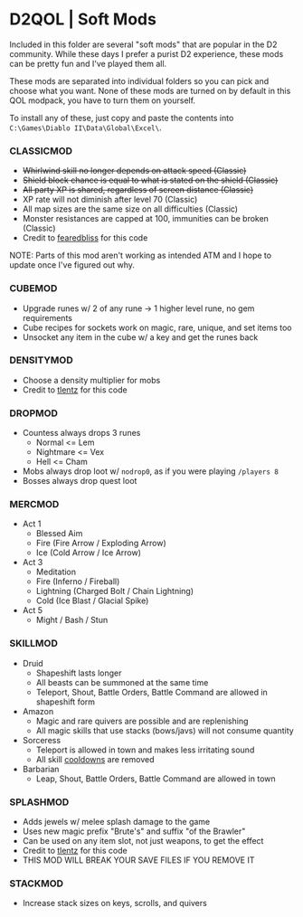 # D2QOL | Soft Mods

Included in this folder are several "soft mods" that are popular in the D2 community.  While these days I prefer a purist D2 experience, these mods can be pretty fun and I've played them all.

These mods are separated into individual folders so you can pick and choose what you want.  None of these mods are turned on by default in this QOL modpack, you have to turn them on yourself.

To install any of these, just copy and paste the contents into ``C:\Games\Diablo II\Data\Global\Excel\``.

### CLASSICMOD
- ~~Whirlwind skill no longer depends on attack speed (Classic)~~
- ~~Shield block chance is equal to what is stated on the shield (Classic)~~
- ~~All party XP is shared, regardless of screen distance (Classic)~~
- XP rate will not diminish after level 70 (Classic)
- All map sizes are the same size on all difficulties (Classic)
- Monster resistances are capped at 100, immunities can be broken (Classic)
- Credit to [fearedbliss](https://github.com/whipowill/Diablo-II--Vanilla-Frosting) for this code

NOTE: Parts of this mod aren't working as intended ATM and I hope to update once I've figured out why.

### CUBEMOD
- Upgrade runes w/ 2 of any rune -> 1 higher level rune, no gem requirements
- Cube recipes for sockets work on magic, rare, unique, and set items too
- Unsocket any item in the cube w/ a key and get the runes back

### DENSITYMOD
- Choose a density multiplier for mobs
- Credit to [tlentz](https://github.com/tlentz/d2modmaker) for this code

### DROPMOD
- Countess always drops 3 runes
	- Normal <= Lem
	- Nightmare <= Vex
	- Hell <= Cham
- Mobs always drop loot w/ ``nodrop0``, as if you were playing ``/players 8``
- Bosses always drop quest loot

### MERCMOD
- Act 1
	- Blessed Aim
	- Fire (Fire Arrow / Exploding Arrow)
	- Ice (Cold Arrow / Ice Arrow)
- Act 3
	- Meditation
	- Fire (Inferno / Fireball)
	- Lightning (Charged Bolt / Chain Lightning)
	- Cold (Ice Blast / Glacial Spike)
- Act 5
	- Might / Bash / Stun

### SKILLMOD
- Druid
	- Shapeshift lasts longer
	- All beasts can be summoned at the same time
	- Teleport, Shout, Battle Orders, Battle Command are allowed in shapeshift form
- Amazon
	- Magic and rare quivers are possible and are replenishing
	- All magic skills that use stacks (bows/javs) will not consume quantity
- Sorceress
	- Teleport is allowed in town and makes less irritating sound
	- All skill [cooldowns](https://diablo.fandom.com/wiki/Casting_Delay) are removed
- Barbarian
	- Leap, Shout, Battle Orders, Battle Command are allowed in town

### SPLASHMOD
- Adds jewels w/ melee splash damage to the game
- Uses new magic prefix "Brute's" and suffix "of the Brawler"
- Can be used on any item slot, not just weapons, to get the effect
- Credit to [tlentz](https://github.com/tlentz/d2modmaker) for this code
- THIS MOD WILL BREAK YOUR SAVE FILES IF YOU REMOVE IT

### STACKMOD
- Increase stack sizes on keys, scrolls, and quivers